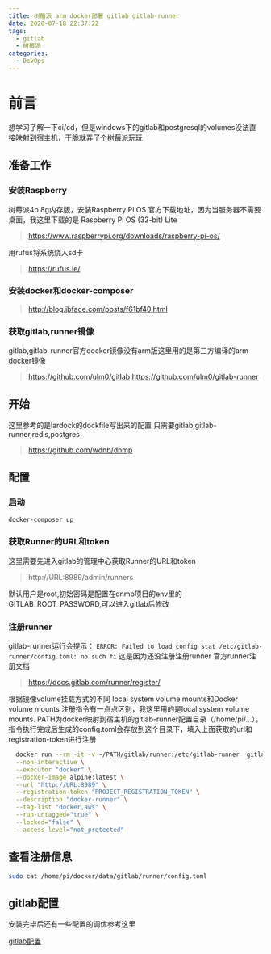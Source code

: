 ```yaml
---
title: 树莓派 arm docker部署 gitlab gitlab-runner
date: 2020-07-18 22:37:22
tags:
  - gitlab
  - 树莓派
categories:
  - DevOps
---
```

# 前言

想学习了解一下ci/cd，但是windows下的gitlab和postgresql的volumes没法直接映射到宿主机，干脆就弄了个树莓派玩玩

## 准备工作

### 安装Raspberry
树莓派4b 8g内存版，安装Raspberry Pi OS
官方下载地址，因为当服务器不需要桌面，我这里下载的是 Raspberry Pi OS (32-bit) Lite


>https://www.raspberrypi.org/downloads/raspberry-pi-os/

用rufus将系统烧入sd卡

>https://rufus.ie/

### 安装docker和docker-composer
>http://blog.jbface.com/posts/f61bf40.html

### 获取gitlab,runner镜像
gitlab,gitlab-runner官方docker镜像没有arm版这里用的是第三方编译的arm docker镜像
>https://github.com/ulm0/gitlab
>https://github.com/ulm0/gitlab-runner

## 开始

这里参考的是lardock的dockfile写出来的配置
只需要gitlab,gitlab-runner,redis,postgres

>https://github.com/wdnb/dnmp

## 配置

### 启动
```bash
docker-composer up
```


### 获取Runner的URL和token
这里需要先进入gitlab的管理中心获取Runner的URL和token

>http://URL:8989/admin/runners

默认用户是root,初始密码是配置在dnmp项目的env里的GITLAB_ROOT_PASSWORD,可以进入gitlab后修改

### 注册runner
gitlab-runner运行会提示：
`ERROR: Failed to load config stat /etc/gitlab-runner/config.toml: no such fi`
这是因为还没注册注册runner
官方runner注册文档
>https://docs.gitlab.com/runner/register/

根据镜像volume挂载方式的不同 local system volume mounts和Docker volume mounts 注册指令有一点点区别，我这里用的是local system volume mounts.
PATH为docker映射到宿主机的gitlab-runner配置目录（/home/pi/...），指令执行完成后生成的config.toml会存放到这个目录下，填入上面获取的url和registration-token进行注册
```bash
  docker run --rm -it -v ~/PATH/gitlab/runner:/etc/gitlab-runner  gitlab/gitlab-runner register \
  --non-interactive \
  --executor "docker" \
  --docker-image alpine:latest \
  --url "http://URL:8989" \
  --registration-token "PROJECT_REGISTRATION_TOKEN" \
  --description "docker-runner" \
  --tag-list "docker,aws" \
  --run-untagged="true" \
  --locked="false" \
  --access-level="not_protected"
```
## 查看注册信息
```bash
sudo cat /home/pi/docker/data/gitlab/runner/config.toml
```


## gitlab配置
安装完毕后还有一些配置的调优参考这里

[gitlab配置](/posts/devops/gitlab/gitlab配置)

